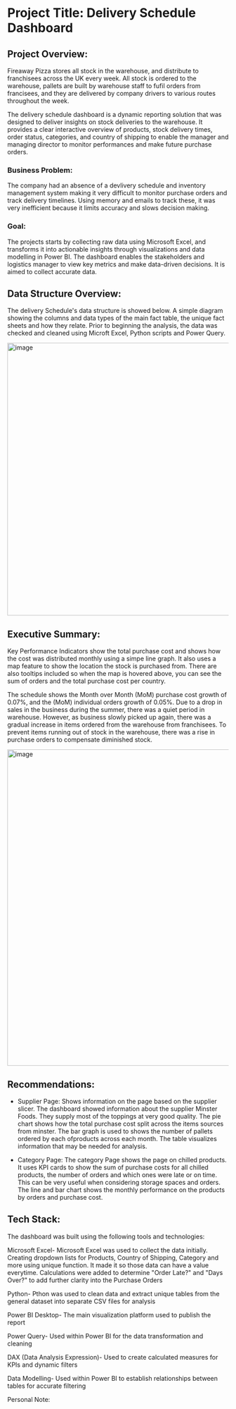 # Project Title: Delivery Schedule Dashboard


## Project Overview:
Fireaway Pizza stores all stock in the warehouse, and distribute to franchisees across the UK every week. All stock is ordered to the warehouse, pallets are built by warehouse staff to fufil orders from francisees, and they are delivered by company drivers to various routes throughout the week.

The delivery schedule dashboard is a dynamic reporting solution that was designed to deliver insights on stock deliveries to the warehouse. It provides a clear interactive overview of products, stock delivery times, order status, categories, and country of shipping to enable the manager and managing director to monitor performances and make future purchase orders.

### Business Problem:
The company had an absence of a devlivery schedule and inventory management system making it very difficult to monitor purchase orders and track delivery timelines. Using memory and emails to track these, it was very inefficient because it limits accuracy and slows decision making.

### Goal:
The projects starts by collecting raw data using Microsoft Excel, and transforms it into actionable insights through visualizations and data modelling in Power BI. The dashboard enables the stakeholders and logistics manager to view key metrics and make data-driven decisions. It is aimed to collect accurate data.


## Data Structure Overview:
The delivery Schedule's data structure is showed below. A simple diagram showing the columns and data types of the main fact table, the unique fact sheets and how they relate. Prior to beginning the analysis, the data was checked and cleaned using Microft Excel, Python scripts and Power Query.

<img width="1201" height="619" alt="image" src="https://github.com/user-attachments/assets/9fe98617-c894-4ce5-98ca-9a8b75d47fc6" />


## Executive Summary:
Key Performance Indicators show the total purchase cost and shows how the cost was distributed monthly using a simpe line graph. It also uses a map feature to show the location the stock is purchased from. There are also tooltips included so when the map is hovered above, you can see the sum of orders and the total purchase cost per country.

The schedule shows the Month over Month (MoM) purchase cost growth of 0.07%, and the (MoM) individual orders growth of 0.05%. Due to a drop in sales in the business during the summer, there was a quiet period in warehouse. However, as business slowly picked up again, there was a gradual increase in items ordered from the warehouse from franchisees. To prevent items running out of stock in the warehouse, there was a rise in purchase orders to compensate diminished stock.

<img width="1281" height="718" alt="image" src="https://github.com/user-attachments/assets/5ab6719e-3898-4c14-ad73-c9ae4588b43b" />


## Recommendations:
- Supplier Page:
Shows information on the page based on the supplier slicer. The dashboard showed information about the supplier Minster Foods. They supply most of the toppings at very good quality. The pie chart shows how the total purchase cost split across the items sources from minster. The bar graph is used to shows the number of pallets ordered by each ofproducts across each month. The table visualizes information that may be needed for analysis. 

- Category Page:
The category Page shows the page on chilled products. It uses KPI cards to show the sum of purchase costs for all chilled products, the number of orders and which ones were late or on time. This can be very useful when considering storage spaces and orders. The line and bar chart shows the monthly performance on the products by orders and purchase cost.

## Tech Stack:
The dashboard was built using the following tools and technologies:

Microsoft Excel- Microsoft Excel was used to collect the data initially. Creating dropdown lists for Products, Country of Shipping, Category and more using unique function. It made it so those data can have a value everytime. Calculations were added to determine "Order Late?" and "Days Over?" to add further clarity into the Purchase Orders

Python- Pthon was used to clean data and extract unique tables from the general dataset into separate CSV files for analysis

Power BI Desktop- The main visualization platform used to publish the report

Power Query- Used within Power BI for the data transformation and cleaning

DAX (Data Analysis Expression)- Used to create calculated measures for KPIs and dynamic filters

Data Modelling- Used within Power BI to establish relationships between tables for accurate filtering


Personal Note:
